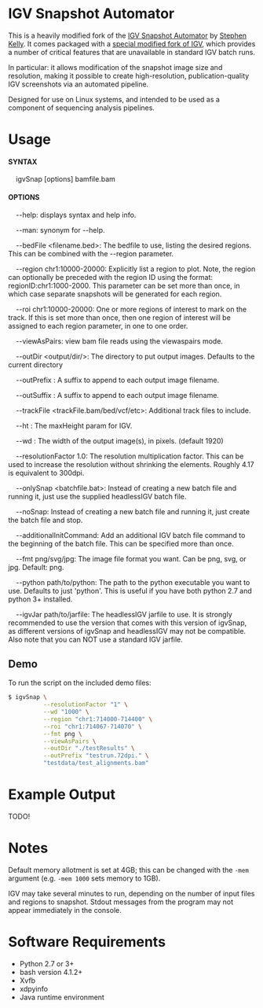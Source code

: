 # IGV Snapshot Automator

This is a heavily modified fork of the [IGV Snapshot Automator](https://github.com/stevekm/IGV-snapshot-automator) 
by [Stephen Kelly](https://github.com/stevekm/). 
It comes packaged with a [special modified fork of IGV](https://github.com/hartleys/headlessIGV), 
which provides a number of critical features that are 
unavailable in standard IGV batch runs.

In particular: it allows modification of the snapshot image size and resolution, making it possible to 
create high-resolution, publication-quality IGV screenshots via an automated pipeline.

Designed for use on Linux systems, and intended to be used as a component of sequencing analysis pipelines. 

# Usage

#### SYNTAX
&nbsp;&nbsp;&nbsp;&nbsp;igvSnap [options] bamfile.bam

#### OPTIONS
&nbsp;&nbsp;&nbsp;&nbsp;--help: displays syntax and help info.

&nbsp;&nbsp;&nbsp;&nbsp;--man: synonym for --help.

&nbsp;&nbsp;&nbsp;&nbsp;--bedFile <filename.bed>: The bedfile to use, listing the desired regions. This can be combined with the --region parameter.

&nbsp;&nbsp;&nbsp;&nbsp;--region chr1:10000-20000: Explicitly list a region to plot. Note, the region can optionally be preceded with the region ID using the format: regionID:chr1:1000-2000. This parameter can be set more than once, in which case separate snapshots will be generated for each region.

&nbsp;&nbsp;&nbsp;&nbsp;--roi chr1:10000-20000: One or more regions of interest to mark on the track. If this is set more than once, then one region of interest will be assigned to each region parameter, in one to one order.

&nbsp;&nbsp;&nbsp;&nbsp;--viewAsPairs: view bam file reads using the viewaspairs mode.

&nbsp;&nbsp;&nbsp;&nbsp;--outDir <output/dir/>: The directory to put output images. Defaults to the current directory

&nbsp;&nbsp;&nbsp;&nbsp;--outPrefix <fileSuffix>: A suffix to append to each output image filename.

&nbsp;&nbsp;&nbsp;&nbsp;--outSuffix <fileSuffix>: A suffix to append to each output image filename.

&nbsp;&nbsp;&nbsp;&nbsp;--trackFile <trackFile.bam/bed/vcf/etc>: Additional track files to include.

&nbsp;&nbsp;&nbsp;&nbsp;--ht <ht>: The maxHeight param for IGV.

&nbsp;&nbsp;&nbsp;&nbsp;--wd <wd>: The width of the output image(s), in pixels. (default 1920)

&nbsp;&nbsp;&nbsp;&nbsp;--resolutionFactor 1.0: The resolution multiplication factor. This can be used to increase the resolution without shrinking the elements. Roughly 4.17 is equivalent to 300dpi.

&nbsp;&nbsp;&nbsp;&nbsp;--onlySnap <batchfile.bat>: Instead of creating a new batch file and running it, just use the supplied headlessIGV batch file.

&nbsp;&nbsp;&nbsp;&nbsp;--noSnap: Instead of creating a new batch file and running it, just create the batch file and stop.

&nbsp;&nbsp;&nbsp;&nbsp;--additionalInitCommand: Add an additional IGV batch file command to the beginning of the batch file. This can be specified more than once.

&nbsp;&nbsp;&nbsp;&nbsp;--fmt png/svg/jpg: The image file format you want. Can be png, svg, or jpg. Default: png.

&nbsp;&nbsp;&nbsp;&nbsp;--python path/to/python: The path to the python executable you want to use. Defaults to just 'python'. This is useful if you have both python 2.7 and python 3+ installed.

&nbsp;&nbsp;&nbsp;&nbsp;--igvJar path/to/jarfile: The headlessIGV jarfile to use. It is strongly recommended to use the version that comes with this version of igvSnap, as different versions of igvSnap and headlessIGV may not be compatible. Also note that you can NOT use a standard IGV jarfile.

## Demo

To run the script on the included demo files:

```bash
$ igvSnap \
          --resolutionFactor "1" \
          --wd "1000" \
          --region "chr1:714000-714400" \
          --roi "chr1:714067-714070" \
          --fmt png \
          --viewAsPairs \
          --outDir "./testResults" \
          --outPrefix "testrun.72dpi." \
          "testdata/test_alignments.bam"
```

# Example Output

TODO!

# Notes

Default memory allotment is set at 4GB; this can be changed with the `-mem` argument (e.g. `-mem 1000` sets memory to 1GB). 

IGV may take several minutes to run, depending on the number of input files and regions to snapshot. Stdout messages from the program may not appear immediately in the console. 

# Software Requirements
- Python 2.7 or 3+
- bash version 4.1.2+
- Xvfb
- xdpyinfo
- Java runtime environment
